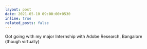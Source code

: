 ```yaml
---
layout: post
date: 2021-05-10 09:00:00+0530
inline: true
related_posts: false
---
```


Got going with my major Internship with Adobe Research, Bangalore (though virtually)